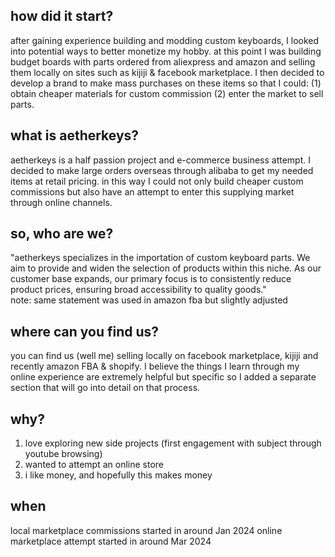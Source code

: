 ## how did it start?

after gaining experience building and modding custom keyboards, I looked into potential ways to better monetize my hobby. at this point I was building budget boards with parts ordered from aliexpress and amazon and selling them locally on sites such as kijiji & facebook marketplace. I then decided to develop a brand to make mass purchases on these items so that I could: 
(1) obtain cheaper materials for custom commission (2) enter the market to sell parts.

## what is aetherkeys?

aetherkeys is a half passion project and e-commerce business attempt. I decided to make large orders overseas through alibaba to get my needed items at 
retail pricing. in this way I could not only build cheaper custom commissions but also have an attempt to enter this supplying market through online channels.

## so, who are we?

"aetherkeys specializes in the importation of custom keyboard parts. We aim to provide and widen the selection of products within this niche. As our customer base expands, our primary focus is to consistently reduce product prices, ensuring broad accessibility to quality goods."   
note: same statement was used in amazon fba but slightly adjusted

## where can you find us?

you can find us (well me) selling locally on facebook marketplace, kijiji and recently amazon FBA & shopify. I believe the things I learn through my online  experience are extremely helpful but specific so I added a separate section that will go into detail on that process. 

## why?
1. love exploring new side projects (first engagement with subject through youtube browsing)
2. wanted to attempt an online store
3. i like money, and hopefully this makes money

## when
local marketplace commissions started in around Jan 2024
online marketplace attempt started in around Mar 2024

